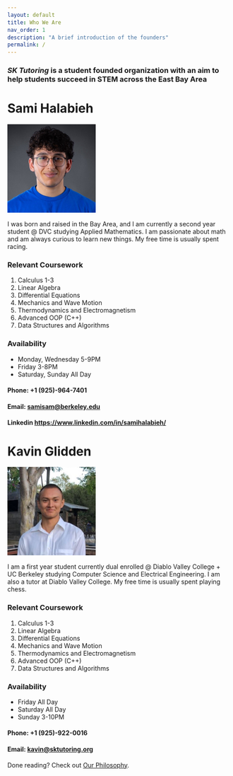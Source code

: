 ```yaml
---
layout: default
title: Who We Are
nav_order: 1
description: "A brief introduction of the founders"
permalink: /
---
```


### __*SK Tutoring* is a student founded organization with an aim to help students succeed in STEM across the East Bay Area__
# Sami Halabieh
<img src="sami.jpg" alt="Me" width="200" />


 I was born and raised in the Bay Area, and I am currently a second year student @ DVC studying Applied Mathematics. I am passionate about math and am always curious to learn new things. My free time is usually spent racing. 



### Relevant Coursework

1. Calculus 1-3
2. Linear Algebra
3. Differential Equations
4. Mechanics and Wave Motion
5. Thermodynamics and Electromagnetism
7. Advanced OOP (C++)
8. Data Structures and Algorithms

### Availability
- Monday, Wednesday 5-9PM
- Friday 3-8PM
- Saturday, Sunday All Day

#### Phone: +1 (925)-964-7401
#### Email: <samisam@berkeley.edu>
#### Linkedin <https://www.linkedin.com/in/samihalabieh/>

# Kavin Glidden
<img src="kavin2.jpg" alt="Kavin" width="200" />


 I am a first year student currently dual enrolled @ Diablo Valley College + UC Berkeley studying Computer Science and Electrical Engineering. I am also a tutor at Diablo Valley College. My free time is usually spent playing chess. 



### Relevant Coursework

1. Calculus 1-3
2. Linear Algebra
3. Differential Equations
4. Mechanics and Wave Motion
5. Thermodynamics and Electromagnetism
7. Advanced OOP (C++)
8. Data Structures and Algorithms

### Availability
- Friday All Day
- Saturday All Day
- Sunday 3-10PM

#### Phone: +1 (925)-922-0016
#### Email: <kavin@sktutoring.org>

Done reading? Check out [Our Philosophy](https://sktutoring.org/docs/philosophy/ 'What we think about tutoring').
